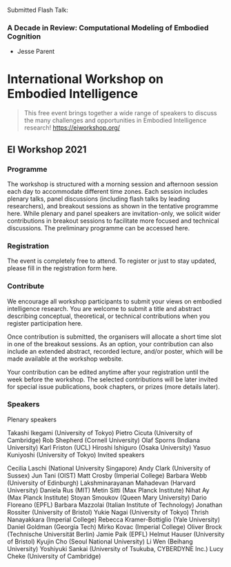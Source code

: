 Submitted Flash Talk:
### A Decade in Review: Computational Modeling of Embodied Cognition  
- Jesse Parent





# International Workshop on Embodied Intelligence
> This free event brings together a wide range of speakers to discuss the many challenges and opportunities in Embodied Intelligence research!
https://eiworkshop.org/

## EI Workshop 2021
### Programme
The workshop is structured with a morning session and afternoon session each day to accommodate different time zones. Each session includes plenary talks, panel discussions (including flash talks by leading researchers), and breakout sessions as shown in the tentative programme here. While plenary and panel speakers are invitation-only, we solicit wider contributions in breakout sessions to facilitate more focused and technical discussions. The preliminary programme can be accessed here.

### Registration
The event is completely free to attend. To register or just to stay updated, please fill in the registration form here.

### Contribute
We encourage all workshop participants to submit your views on embodied intelligence research. You are welcome to submit a title and abstract describing conceptual, theoretical, or technical contributions when you register participation here.

Once contribution is submitted, the organisers will allocate a short time slot in one of the breakout sessions. As an option, your contribution can also include an extended abstract, recorded lecture, and/or poster, which will be made available at the workshop website.

Your contribution can be edited anytime after your registration until the week before the workshop. The selected contributions will be later invited for special issue publications, book chapters, or prizes (more details later).

### Speakers
Plenary speakers

Takashi Ikegami (University of Tokyo)
Pietro Cicuta (University of Cambridge)
Rob Shepherd (Cornell University)
Olaf Sporns (Indiana University)
Karl Friston (UCL)
Hiroshi Ishiguro (Osaka University)
Yasuo Kuniyoshi (University of Tokyo)
Invited speakers

Cecilia Laschi (National University Singapore)
Andy Clark (University of Sussex)
Jun Tani (OIST)
Matt Crosby (Imperial College)
Barbara Webb (University of Edinburgh)
Lakshminarayanan Mahadevan (Harvard University)
Daniela Rus (MIT)
Metin Sitti (Max Planck Institute)
Nihat Ay (Max Planck Institute)
Stoyan Smoukov (Queen Mary University)
Dario Floreano (EPFL)
Barbara Mazzolai (Italian Institute of Technology)
Jonathan Rossiter (University of Bristol)
Yukie Nagai (University of Tokyo)
Thrish Nanayakkara (Imperial College)
Rebecca Kramer-Bottiglio (Yale University)
Daniel Goldman (Georgia Tech)
Mirko Kovac (Imperial College)
Oliver Brock (Technische Universität Berlin)
Jamie Paik (EPFL)
Helmut Hauser (University of Bristol)
Kyujin Cho (Seoul National University)
Li Wen (Beihang University)
Yoshiyuki Sankai (University of Tsukuba, CYBERDYNE Inc.)
Lucy Cheke (University of Cambridge)
